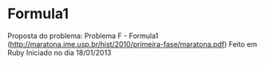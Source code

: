 Formula1
========

Proposta do problema: Problema F - Formula1 (http://maratona.ime.usp.br/hist/2010/primeira-fase/maratona.pdf)
Feito em Ruby
Iniciado no dia 18/01/2013
